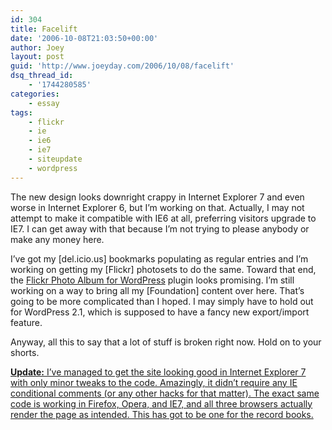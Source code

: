 ```yaml
---
id: 304
title: Facelift
date: '2006-10-08T21:03:50+00:00'
author: Joey
layout: post
guid: 'http://www.joeyday.com/2006/10/08/facelift'
dsq_thread_id:
    - '1744280585'
categories:
    - essay
tags:
    - flickr
    - ie
    - ie6
    - ie7
    - siteupdate
    - wordpress
---
```


The new design looks downright crappy in Internet Explorer 7 and even worse in Internet Explorer 6, but I’m working on that. Actually, I may not attempt to make it compatible with IE6 at all, preferring visitors upgrade to IE7. I can get away with that because I’m not trying to please anybody or make any money here.

I’ve got my \[del.icio.us\] bookmarks populating as regular entries and I’m working on getting my \[Flickr\] photosets to do the same. Toward that end, the [Flickr Photo Album for WordPress](http://tantannoodles.com/toolkit/photo-album/) plugin looks promising. I’m still working on a way to bring all my \[Foundation\] content over here. That’s going to be more complicated than I hoped. I may simply have to hold out for WordPress 2.1, which is supposed to have a fancy new export/import feature.

Anyway, all this to say that a lot of stuff is broken right now. Hold on to your shorts.

<ins datetime="2006-10-10T12:51:23+00:00">**Update:** I’ve managed to get the site looking good in Internet Explorer 7 with only minor tweaks to the code. Amazingly, it didn’t require any [IE conditional comments](http://msdn.microsoft.com/workshop/author/dhtml/overview/ccomment_ovw.asp) (or any other hacks for that matter). The exact same code is working in Firefox, Opera, and IE7, and all three browsers actually render the page as intended. This has got to be one for the record books.</ins>